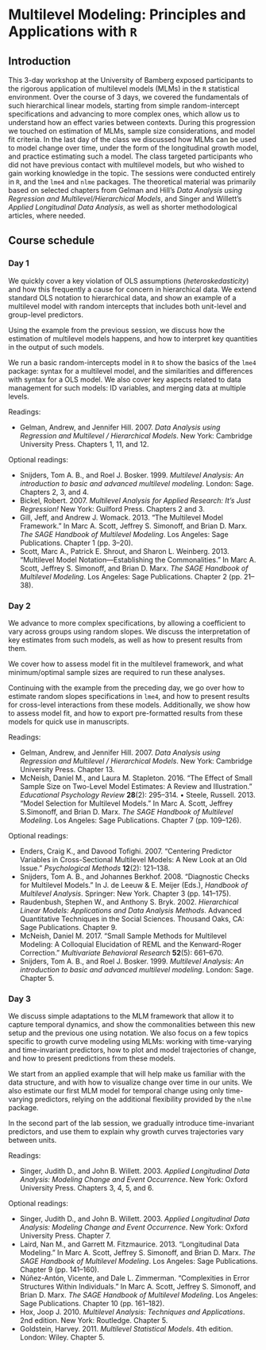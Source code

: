 # Multilevel Modeling: Principles and Applications with `R`

## Introduction

This 3-day workshop at the University of Bamberg exposed participants to the rigorous application of multilevel models (MLMs) in the `R` statistical environment. Over the course of 3 days, we covered the fundamentals of such hierarchical linear models, starting from simple random-intercept specifications and advancing to more complex ones, which allow us to understand how an effect varies between contexts. During this progression we touched on estimation of MLMs, sample size considerations, and model fit criteria. In the last day of the class we discussed how MLMs can be used to model change over time, under the form of the longitudinal growth model, and practice estimating such a model. The class targeted participants who did not have previous contact with multilevel models, but who wished to gain working knowledge in the topic. The sessions were conducted entirely in
`R`, and the `lme4` and `nlme` packages. The theoretical material was primarily based on selected chapters from Gelman and Hill’s *Data Analysis using Regression and Multilevel/Hierarchical Models*, and Singer and Willett’s *Applied Longitudinal Data Analysis*, as well as shorter methodological articles, where needed.

## Course schedule

### Day 1

We quickly cover a key violation of OLS assumptions (*heteroskedasticity*) and how this frequently a cause for concern in hierarchical data. We extend standard OLS notation to hierarchical data, and show an example of a multilevel model with random intercepts that includes both unit-level and group-level predictors.

Using the example from the previous session, we discuss how the estimation of multilevel models happens, and how to interpret key quantities in the output of such models.

We run a basic random-intercepts model in `R` to show the basics of the `lme4` package: syntax for a multilevel model, and the similarities and differences with syntax for a OLS model. We also cover key aspects related to data management for such models: ID variables, and merging data at multiple levels.

Readings:

- Gelman, Andrew, and Jennifer Hill. 2007. *Data Analysis using Regression and Multilevel / Hierarchical Models*. New York: Cambridge University Press. Chapters 1, 11, and 12.

Optional readings:

- Snijders, Tom A. B., and Roel J. Bosker. 1999. *Multilevel Analysis: An introduction to basic and advanced multilevel modeling*. London: Sage. Chapters 2, 3, and 4.
- Bickel, Robert. 2007. *Multilevel Analysis for Applied Research: It’s Just Regression!* New York: Guilford Press. Chapters 2 and 3.
- Gill, Jeff, and Andrew J. Womack. 2013. “The Multilevel Model Framework.” In Marc A. Scott, Jeffrey S. Simonoff, and Brian D. Marx. *The SAGE Handbook of Multilevel Modeling*. Los Angeles: Sage Publications. Chapter 1 (pp. 3–20).
- Scott, Marc A., Patrick E. Shrout, and Sharon L. Weinberg. 2013. “Multilevel Model Notation—Establishing the Commonalities.” In Marc A. Scott, Jeffrey S. Simonoff, and Brian D. Marx. *The SAGE Handbook of Multilevel Modeling*. Los Angeles: Sage Publications.
Chapter 2 (pp. 21–38).

### Day 2

We advance to more complex specifications, by allowing a coefficient to vary across groups using random slopes. We discuss the interpretation of key estimates from such models, as well as how to present results from them.

We cover how to assess model fit in the multilevel framework, and what minimum/optimal sample sizes are required to run these analyses.

Continuing with the example from the preceding day, we go over how to estimate random slopes specifications in `lme4`, and how to present results for cross-level interactions from these models. Additionally, we show how to assess model fit, and how to export pre-formatted results from these models for quick use in manuscripts.

Readings:

- Gelman, Andrew, and Jennifer Hill. 2007. *Data Analysis using Regression and Multilevel / Hierarchical Models*. New York: Cambridge University Press. Chapter 13.
- McNeish, Daniel M., and Laura M. Stapleton. 2016. “The Effect of Small Sample Size on Two-Level Model Estimates: A Review and Illustration.” *Educational Psychology Review* **28**(2): 295–314.
• Steele, Russell. 2013. “Model Selection for Multilevel Models.” In Marc A. Scott, Jeffrey S.Simonoff, and Brian D. Marx. *The SAGE Handbook of Multilevel Modeling*. Los Angeles: Sage Publications. Chapter 7 (pp. 109–126).

Optional readings:

- Enders, Craig K., and Davood Tofighi. 2007. “Centering Predictor Variables in Cross-Sectional Multilevel Models: A New Look at an Old Issue.” *Psychological Methods* **12**(2): 121–138.
- Snijders, Tom A. B., and Johannes Berkhof. 2008. “Diagnostic Checks for Multilevel Models.” In J. de Leeuw & E. Meijer (Eds.), *Handbook of Multilevel Analysis*. Springer: New York. Chapter 3 (pp. 141–175).
- Raudenbush, Stephen W., and Anthony S. Bryk. 2002. *Hierarchical Linear Models: Applications and Data Analysis Methods*. Advanced Quantitative Techniques in the Social Sciences. Thousand Oaks, CA: Sage Publications. Chapter 9.
- McNeish, Daniel M. 2017. “Small Sample Methods for Multilevel Modeling: A Colloquial Elucidation of REML and the Kenward-Roger Correction.” *Multivariate Behavioral Research* **52**(5): 661–670.
- Snijders, Tom A. B., and Roel J. Bosker. 1999. *Multilevel Analysis: An introduction to basic and advanced multilevel modeling*. London: Sage. Chapter 5.

### Day 3

We discuss simple adaptations to the MLM framework that allow it to capture temporal dynamics, and show the commonalities between this new setup and the previous one using notation. We also focus on a few topics specific to growth curve modeling using MLMs: working with time-varying and time-invariant predictors, how to plot and model trajectories of change, and how to present predictions from these models.

We start from an applied example that will help make us familiar with the data structure, and with how to visualize change over time in our units. We also estimate our first MLM model for temporal change using only time-varying predictors, relying on the additional flexibility provided by the `nlme` package.

In the second part of the lab session, we gradually introduce time-invariant predictors, and use them to explain why growth curves trajectories vary between units.

Readings:

- Singer, Judith D., and John B. Willett. 2003. *Applied Longitudinal Data Analysis: Modeling Change and Event Occurrence*. New York: Oxford University Press. Chapters 3, 4, 5, and 6.

Optional readings:

- Singer, Judith D., and John B. Willett. 2003. *Applied Longitudinal Data Analysis: Modeling Change and Event Occurrence*. New York: Oxford University Press. Chapter 7.
- Laird, Nan M., and Garrett M. Fitzmaurice. 2013. “Longitudinal Data Modeling.” In Marc A. Scott, Jeffrey S. Simonoff, and Brian D. Marx. *The SAGE Handbook of Multilevel Modeling*. Los Angeles: Sage Publications. Chapter 9 (pp. 141–160).
- Núñez-Antón, Vicente, and Dale L. Zimmerman. “Complexities in Error Structures Within Individuals.” In Marc A. Scott, Jeffrey S. Simonoff, and Brian D. Marx. *The SAGE Handbook of Multilevel Modeling*. Los Angeles: Sage Publications. Chapter 10 (pp. 161–182).
- Hox, Joop J. 2010. *Multilevel Analysis: Techniques and Applications*. 2nd edition. New York: Routledge. Chapter 5.
- Goldstein, Harvey. 2011. *Multilevel Statistical Models*. 4th edition. London: Wiley. Chapter 5.